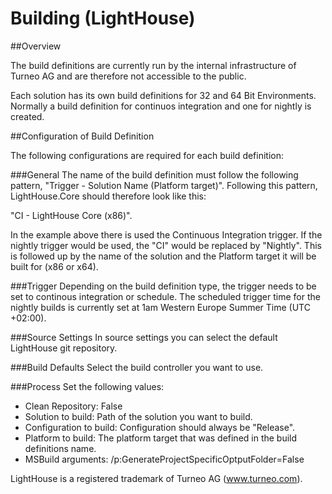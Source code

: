 # Building (LightHouse)

##Overview

The build definitions are currently run by the internal infrastructure of Turneo AG and are therefore not accessible to the public.

Each solution has its own build definitions for 32 and 64 Bit Environments. Normally a build definition for continuos integration and one for nightly is created.

##Configuration of Build Definition

The following configurations are required for each build definition:

###General
The name of the build definition must follow the following pattern, "Trigger - Solution Name (Platform target)". Following this pattern, LightHouse.Core should therefore look like this: 

"CI - LightHouse Core (x86)". 

In the example above there is used the Continuous Integration trigger. If the nightly trigger 
would be used, the "CI" would be replaced by "Nightly". This is followed up by the name of
the solution and the Platform target it will be built for (x86 or x64).

###Trigger
Depending on the build definition type, the trigger needs to be set to continous integration or schedule.
The scheduled trigger time for the nightly builds is currently set at 1am Western Europe Summer Time (UTC +02:00).

###Source Settings
In source settings you can select the default LightHouse git repository. 

###Build Defaults
Select the build controller you want to use. 

###Process
Set the following values:

- Clean Repository: False
- Solution to build: Path of the solution you want to build.
- Configuration to build: Configuration should always be "Release".
- Platform to build: The platform target that was defined in the build definitions name.
- MSBuild arguments: /p:GenerateProjectSpecificOptputFolder=False

LightHouse is a registered trademark of Turneo AG (www.turneo.com).
